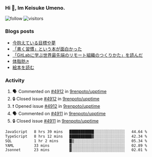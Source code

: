 ### Hi 👋, Im Keisuke Umeno.

<!--
**9renpoto/9renpoto** is a ✨ _special_ ✨ repository because its `README.md` (this file) appears on your GitHub profile.

Here are some ideas to get you started:

- 🔭 I’m currently working on ...
- 🌱 I’m currently learning ...
- 👯 I’m looking to collaborate on ...
- 🤔 I’m looking for help with ...
- 💬 Ask me about ...
- 📫 How to reach me: ...
- 😄 Pronouns: ...
- ⚡ Fun fact: ...
-->

![follow](https://img.shields.io/github/followers/9renpoto?label=Follow&style=social)
![visitors](https://komarev.com/ghpvc/?username=9renpoto&label=Profile%20views&color=0e75b6&style=flat)

### Blogs posts

<!-- BLOG-POST-LIST:START -->
- [今抱えている目標や夢](https://9renpoto.win/entry/2024/12/02/objective)
- [「書く習慣」という本が面白かった](https://9renpoto.win/entry/2024/11/11/leave_a_feeling_sad)
- [「GitLabに学ぶ世界最先端のリモート組織のつくりかた」を読んだ](https://9renpoto.win/entry/2024/09/10/remote_organization)
- [体脂肪↗](https://9renpoto.win/entry/2024/08/12/gaining_fat)
- [絵本を読む](https://9renpoto.win/entry/2024/07/26/picture_book)
<!-- BLOG-POST-LIST:END -->

### Activity

<!--START_SECTION:activity-->
1. 🗣 Commented on [#4912](https://github.com/9renpoto/upptime/issues/4912#issuecomment-2561493027) in [9renpoto/upptime](https://github.com/9renpoto/upptime)
2. 🔒 Closed issue [#4912](https://github.com/9renpoto/upptime/issues/4912) in [9renpoto/upptime](https://github.com/9renpoto/upptime)
3. ❗ Opened issue [#4912](https://github.com/9renpoto/upptime/issues/4912) in [9renpoto/upptime](https://github.com/9renpoto/upptime)
4. 🗣 Commented on [#4911](https://github.com/9renpoto/upptime/issues/4911#issuecomment-2561481696) in [9renpoto/upptime](https://github.com/9renpoto/upptime)
5. 🔒 Closed issue [#4911](https://github.com/9renpoto/upptime/issues/4911) in [9renpoto/upptime](https://github.com/9renpoto/upptime)
<!--END_SECTION:activity-->

<!--START_SECTION:waka-->

```txt
JavaScript   8 hrs 39 mins   ███████████░░░░░░░░░░░░░░   44.64 %
TypeScript   8 hrs 12 mins   ██████████▓░░░░░░░░░░░░░░   42.34 %
SQL          1 hr 2 mins     █▒░░░░░░░░░░░░░░░░░░░░░░░   05.34 %
YAML         33 mins         ▓░░░░░░░░░░░░░░░░░░░░░░░░   02.89 %
Jsonnet      23 mins         ▓░░░░░░░░░░░░░░░░░░░░░░░░   02.01 %
```

<!--END_SECTION:waka-->
